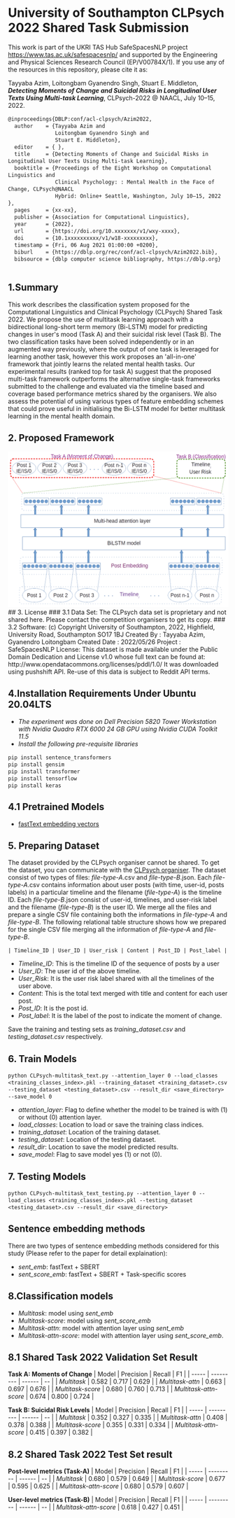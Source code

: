 # University of Southampton CLPsych 2022 Shared Task Submission
This work is part of the UKRI TAS Hub SafeSpacesNLP project https://www.tas.ac.uk/safespacesnlp/ and supported by the Engineering and Physical Sciences Research Council (EP/V00784X/1). If you use any of the resources in this repository, please cite it as:

Tayyaba Azim, Loitongbam Gyanendro Singh, Stuart E. Middleton,
__*Detecting Moments of Change and Suicidal Risks in Longitudinal User Texts Using Multi-task Learning*__,
CLPsych-2022 @ NAACL, July 10–15, 2022.
```
@inproceedings{DBLP:conf/acl-clpsych/Azim2022,
  author    = {Tayyaba Azim and
               Loitongbam Gyanendro Singh and 
               Stuart E. Middleton},
  editor    = { },
  title     = {Detecting Moments of Change and Suicidal Risks in Longitudinal User Texts Using Multi-task Learning},
  booktitle = {Proceedings of the Eight Workshop on Computational Linguistics and
               Clinical Psychology: : Mental Health in the Face of Change, CLPsych@NAACL
               Hybrid: Online+ Seattle, Washington, July 10–15, 2022 },
  pages     = {xx-xx},
  publisher = {Association for Computational Linguistics},
  year      = {2022},
  url       = {https://doi.org/10.xxxxxxx/v1/wxy-xxxx},
  doi       = {10.1xxxxxxxxxx/v1/w18-xxxxxxxxx},
  timestamp = {Fri, 06 Aug 2021 01:00:00 +0200},
  biburl    = {https://dblp.org/rec/conf/acl-clpsych/Azim2022.bib},
  bibsource = {dblp computer science bibliography, https://dblp.org}
  
  ```
## 1.Summary
This work describes the classification system proposed for the Computational Linguistics and Clinical Psychology (CLPsych) Shared Task 2022. We propose the use of multitask learning approach with a bidirectional long-short term memory (Bi-LSTM) model for predicting changes in user's mood (Task A) and their suicidal risk level (Task B). The two classification tasks have been solved independently or in an augmented way previously, where the output of one task is leveraged for learning another task, however this work proposes an 'all-in-one' framework that jointly learns the related mental health tasks. Our experimental results (ranked top for task A) suggest that the proposed multi-task framework outperforms the alternative single-task frameworks submitted to the challenge and evaluated via the timeline based and coverage based performance metrics shared by the organisers. We also assess the potential of using various types of feature embedding schemes that could prove useful in initialising the Bi-LSTM model for better multitask learning in the mental health domain.




## 2. Proposed Framework
<img src="https://github.com/stuartemiddleton/uos_clpsych/blob/main/image/Pipeline.png" alt="Framework">
<br>
## 3. License
### 3.1 Data Set: 
The CLPsych data set is proprietary and not shared here. Please contact the competition organisers to get its copy.
### 3.2 Software: 
 (c) Copyright University of Southampton, 2022,
 Highfield, University Road, Southampton SO17 1BJ
 Created By : Tayyaba Azim, Gyanendro Loitongbam
 Created Date : 2022/05/26
 Project : SafeSpacesNLP
License: This dataset is made available under the Public Domain Dedication and License v1.0 whose full text can be found at: http://www.opendatacommons.org/licenses/pddl/1.0/ It was downloaded using pushshift API. Re-use of this data is subject to Reddit API terms.

## 4.Installation Requirements Under Ubuntu 20.04LTS 
+ *The experiment was done on Dell Precision 5820 Tower Workstation with Nvidia Quadro RTX 6000 24 GB GPU using Nvidia CUDA Toolkit 11.5*
+ *Install the following pre-requisite libraries*
```
pip install sentence_transformers
pip install gensim
pip install transformer
pip install tensorflow
pip install keras
```
## 4.1 Pretrained Models
+ [fastText embedding vectors](https://dl.fbaipublicfiles.com/fasttext/vectors-english/wiki-news-300d-1M.vec.zip)

## 5. Preparing Dataset
The dataset provided by the CLPsych organiser cannot be shared. To get the dataset, you can communicate with the [CLPsych organiser](https://clpsych.org/). The dataset consist of two types of files: *file-type-A*.csv and *file-type-B*.json. Each *file-type-A*.csv contains information about user posts (with time, user-id, posts labels) in a particular timeline and the filename (*file-type-A*) is the timeline ID. Each *file-type-B*.json consist of user-id, timelines, and user-risk label and the filename (*file-type-B*) is the user ID. We merge all the files and prepare a single CSV file containing both the informations in *file-type-A* and *file-type-B*. The following relational table structure shows how we prepared for the single CSV file merging all the information of *file-type-A* and *file-type-B*.

```
| Timeline_ID | User_ID | User_risk | Content | Post_ID | Post_label |
```

- *Timeline_ID*: This is the timeline ID of the sequence of posts by a user
- *User_ID*: The user id of the above timeline.
- *User_Risk*: It is the user risk label shared with all the timelines of the user above.
- *Content*: This is the total text merged with title and content for each user post.
- *Post_ID*: It is the post id.
- *Post_label*: It is the label of the post to indicate the moment of change.

Save the training and testing sets as *training_dataset.csv* and *testing_dataset.csv* respectively.

##  6. Train Models
```
python CLPsych-multitask_text.py --attention_layer 0 --load_classes <training_classes_index>.pkl --training_dataset <training_dataset>.csv --testing_dataset <testing_dataset>.csv --result_dir <save_directory> --save_model 0
```
+ *attention_layer*: Flag to define whether the model to be trained is with (1) or without (0) attention layer.
+ *load_classes*: Location to load or save the training class indices.
+ *training_dataset*: Location of the training dataset.
+ *testing_dataset*: Location of the testing dataset.
+ *result_dir*: Location to save the model predicted results.
+ *save_model*: Flag to save model yes (1) or not (0).


## 7. Testing Models

```
python CLPsych-multitask_text_testing.py --attention_layer 0 --load_classes <training_classes_index>.pkl --testing_dataset <testing_dataset>.csv --result_dir <save_directory>
```

## Sentence embedding methods
There are two types of sentence embedding methods considered for this study (Please refer to the paper for detail explaination):
+ *sent_emb*: fastText + SBERT 
+ *sent_score_emb*: fastText + SBERT + Task-specific scores

## 8.Classification models
+ *Multitask*: model using *sent_emb* 
+ *Multitask-score*: model using *sent_score_emb* 
+ *Multitask-attn*: model with attention layer using *sent_emb*
+ *Multitask-attn-score*: model with attention layer using *sent_score_emb*. 

## 8.1 Shared Task 2022 Validation Set Result

**Task A: Moments of Change**
| Model | Precision | Recall | F1 |
| ----- | --------- | ------ | -- |
| *Multitask*	| 0.582	| 0.717	| 0.629	| 
| *Multitask-attn*	| 0.663	| 0.697	| 0.676	| 
| *Multitask-score*	| 0.680	| 0.760	| 0.713	| 
| *Multitask-attn-score*	| 0.674	| 0.800	| 0.724	| 



**Task B: Suicidal Risk Levels**
| Model | Precision | Recall | F1 |
| ----- | --------- | ------ | -- |
| *Multitask*	| 0.352	| 0.327	| 0.335	| 
| *Multitask-attn*	|  0.408	| 0.378	| 0.388	| 
| *Multitask-score*	|  0.355	| 0.331	| 0.334	| 
| *Multitask-attn-score*	| 0.415	| 0.397	| 0.382	| 

## 8.2 Shared Task 2022 Test Set result

**Post-level metrics (Task-A)**
| Model | Precision | Recall | F1 |
| ----- | --------- | ------ | -- |
| *Multitask*	| 0.680	| 0.579	| 0.649	| 
| *Multitask-score*	| 0.677	| 0.595	| 0.625	| 
| *Multitask-attn-score*	| 0.680	| 0.579	| 0.607	| 


**User-level metrics (Task-B)**
| Model | Precision | Recall | F1 |
| ----- | --------- | ------ | -- |
| *Multitask-attn-score*	| 0.618	| 0.427	| 0.451	| 


